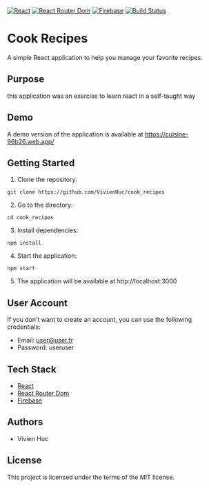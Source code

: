 [![React](https://img.shields.io/badge/React-brightgreen.svg?logo=react&style=flat-square)](https://reactjs.org/)
[![React Router Dom](https://img.shields.io/badge/React_Router_DOM-brightgreen.svg?logo=React-Router&style=flat-square)](https://reactjs.org/)
[![Firebase](https://img.shields.io/badge/Firebase-brightgreen.svg?logo=firebase&style=flat-square)](https://firebase.google.com/)
[![Build Status](https://img.shields.io/badge/build-passing-brightgreen.svg?style=flat-square)](#)

# Cook Recipes

A simple React application to help you manage your favorite recipes. 

## Purpose
this application was an exercise to learn react in a self-taught way

## Demo
A demo version of the application is available at https://cuisine-96b26.web.app/

## Getting Started
1. Clone the repository:

``` git clone https://github.com/VivienHuc/cook_recipes ```

2. Go to the directory:

``` cd cook_recipes ```

3. Install dependencies:

``` npm install ```

4. Start the application:

``` npm start ```

5. The application will be available at http://localhost:3000

## User Account
If you don't want to create an account, you can use the following credentials:
- Email: user@user.fr
- Password: useruser

## Tech Stack
- [React](https://fr.reactjs.org/)
- [React Router Dom](https://reactrouter.com/en/main)
- [Firebase](https://firebase.google.com/)

## Authors
- Vivien Huc

## License
This project is licensed under the terms of the MIT license.
